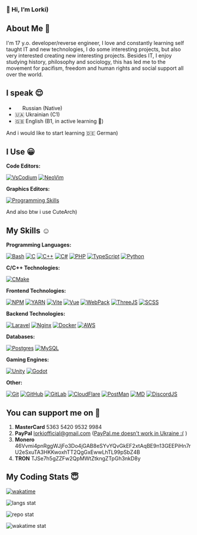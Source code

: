 ### 👋 Hi, I’m Lorki)

## About Me 🙂

I'm 17 y.o. developer/reverse engineer, I love and constantly learning self taught IT and new technologies, I do some interesting projects, but also very interested creating new interesting projects.
Besides IT, I enjoy studying history, philosophy and sociology, this has led me to the movement for pacifism, freedom and human rights and social support all over the world.

## I speak 😌

- <a href="https://en.wikipedia.org/wiki/Anti-war_protests_in_Russia_(2022%E2%80%93present)" target="_blank"><img crossorigin="anonymous" src="https://upload.wikimedia.org/wikipedia/commons/thumb/6/6f/White-blue-white_flag.svg/1024px-White-blue-white_flag.svg.png" class="svg mw-mmv-dialog-is-open" width="16"></a> Russian (Native)
- 🇺🇦 Ukrainian (C1)
- 🇬🇧 English (B1, in active learning 🙂)

And i would like to start learning 🇩🇪 German)

## I Use 😀

**Code Editors:**

[![VsCodium](https://skillicons.dev/icons?i=vscodium)](https://vscodium.com/) 
[![NeoVim](https://skillicons.dev/icons?i=neovim)](https://neovim.io/)

**Graphics Editors:**

[![Programming Skills](https://skillicons.dev/icons?i=blender)](https://www.blender.org/)

And also btw i use CuteArch)

## My Skills ☺️

**Programming Languages:**

[![Bash](https://skillicons.dev/icons?i=bash)](https://en.wikipedia.org/wiki/Bash_(Unix_shell))
[![C](https://skillicons.dev/icons?i=c)](https://en.wikipedia.org/wiki/C_(programming_language))
[![C++](https://skillicons.dev/icons?i=cpp)](https://en.wikipedia.org/wiki/C%2B%2B)
[![C#](https://skillicons.dev/icons?i=cs)](https://en.wikipedia.org/wiki/C_Sharp_(programming_language))
[![PHP](https://skillicons.dev/icons?i=php)](https://www.php.net/)
[![TypeScript](https://skillicons.dev/icons?i=ts)](https://www.typescriptlang.org/)
[![Python](https://skillicons.dev/icons?i=python)](https://www.python.org/)

**C/C++ Technologies:**

[![CMake](https://skillicons.dev/icons?i=cmake)](https://cmake.org/)

**Frontend Technologies:**

[![NPM](https://skillicons.dev/icons?i=npm)](https://www.npmjs.com/)
[![YARN](https://skillicons.dev/icons?i=yarn)](https://yarnpkg.com/)
[![Vite](https://skillicons.dev/icons?i=vite)](https://vitejs.dev/)
[![Vue](https://skillicons.dev/icons?i=vue)](https://vuejs.org/)
[![WebPack](https://skillicons.dev/icons?i=webpack)](https://webpack.js.org/)
[![ThreeJS](https://skillicons.dev/icons?i=threejs)](https://threejs.org/)
[![SCSS](https://skillicons.dev/icons?i=scss)](https://sass-lang.com/)

**Backend Technologies:**

[![Laravel](https://skillicons.dev/icons?i=laravel)](https://laravel.com/)
[![Nginx](https://skillicons.dev/icons?i=nginx)](https://nginx.org/en/)
[![Docker](https://skillicons.dev/icons?i=docker)](https://www.docker.com/)
[![AWS](https://skillicons.dev/icons?i=aws)](https://aws.amazon.com/)

**Databases:**

[![Postgres](https://skillicons.dev/icons?i=postgres)](https://www.postgresql.org/)
[![MySQL](https://skillicons.dev/icons?i=mysql)](https://www.mysql.com/)

**Gaming Engines:**

[![Unity](https://skillicons.dev/icons?i=unity)](https://unity.com/)
[![Godot](https://skillicons.dev/icons?i=godot)](https://godotengine.org/)

**Other:**

[![Git](https://skillicons.dev/icons?i=git)](https://www.git-scm.com/)
[![GitHub](https://skillicons.dev/icons?i=github)](https://github.com/)
[![GitLab](https://skillicons.dev/icons?i=gitlab)](https://about.gitlab.com/)
[![CloudFlare](https://skillicons.dev/icons?i=cloudflare)](https://www.cloudflare.com/)
[![PostMan](https://skillicons.dev/icons?i=postman)](https://www.postman.com/)
[![MD](https://skillicons.dev/icons?i=md)](https://www.markdownguide.org/basic-syntax/)
[![DiscordJS](https://skillicons.dev/icons?i=discordjs)](https://discord.js.org/)


## You can support me on 🤗

1. **MasterCard** 5363 5420 9532 9984
2. **PayPal** lorkiofficial@gmail.com ([PayPal.me doesn't work in Ukraine :(](https://www.paypal.com/paypalme/pages/countries) )
3. **Monero** 46Vvmi4pnRggWJjFo3Do4jGAB8eSYvYQvGkEF2xtAqBE9n13GEEPiHn7rU2eSxuTA3HKKwoxhTT2QgGxEwwLhTL99pSbZ4B
4. **TRON** TJSe7h5gZZFw2QpMWtZtkngZTpGh3nkD8y

## My Coding Stats 😇

[![wakatime](https://wakatime.com/badge/user/3aa1301f-9dfd-4543-bcdf-91d0911648d2.svg)](https://wakatime.com/@3aa1301f-9dfd-4543-bcdf-91d0911648d2)

![langs stat](https://github-readme-stats-sigma-sandy.vercel.app//api/top-langs/?username=LorkiVG&theme=dracula&langs_count=10&layout=compact&border_color=181825&bg_color=181825&icon_color=da6183)

![repo stat](https://github-readme-stats-sigma-sandy.vercel.app/api?username=LorkiVG&theme=dracula&show_icons=true&count_private=true&count_private=true&border_color=181825&bg_color=181825&icon_color=da6183)

![wakatime stat](https://github-readme-stats-sigma-sandy.vercel.app/api/wakatime?username=lorki&theme=dracula&langs_count=10&layout=compact&border_color=181825&bg_color=181825&icon_color=da6183)
